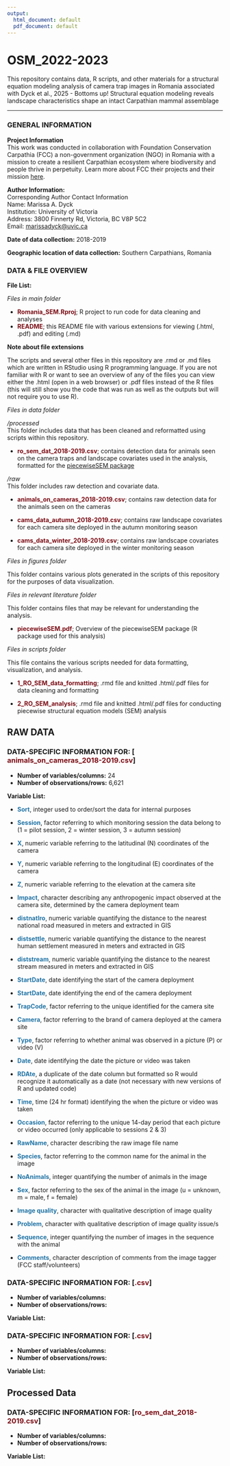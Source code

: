 ```yaml
---
output:
  html_document: default
  pdf_document: default
---
```

# OSM_2022-2023
This repository contains data, R scripts, and other materials for a structural equation modeling analysis of camera trap images in Romania associated with Dyck et al., 2025 - Bottoms up! Structural equation modeling reveals landscape characteristics shape an intact Carpathian mammal assemblage 


<hr>

### GENERAL INFORMATION

**Project Information**   
This work was conducted in collaboration with Foundation Conservation Carpathia (FCC) a non-government organization (NGO) in Romania with a mission to create a resilient Carpathian ecosystem where biodiversity and people thrive in perpetuity. Learn more about FCC their projects and their mission [here](https://www.carpathia.org/about/).    


**Author Information:**  
Corresponding Author Contact Information  
		Name: Marissa A. Dyck  
		Institution: University of Victoria   
		Address: 3800 Finnerty Rd, Victoria, BC V8P 5C2   
		Email: [marissadyck@uvic.ca](mailto:marissadyck@uvic.ca)     

**Date of data collection:** 2018-2019

**Geographic location of data collection:** Southern Carpathians, Romania


### DATA & FILE OVERVIEW

**File List:**  

*Files in main folder*
		
* <span style = "color: #7B0F17;">**Romania_SEM.Rproj**</span>; R project to run code for data cleaning and analyses   
* <span style = "color: #7B0F17;">**README**</span>; this README file with various extensions for viewing (.html, .pdf) and editing (.md)


**Note about file extensions**  

The scripts and several other files in this repository are .rmd or .md files which are written in RStudio using R programming language. If you are not familiar with R or want to see an overview of any of the files you can view either the .html (open in a web browser) or .pdf files instead of the R files (this will still show you the code that was run as well as the outputs but will not require you to use R). 


*Files in data folder*

*/processed*  
This folder includes data that has been cleaned and reformatted using scripts within this repository. 

* <span style = "color: #7B0F17;">**ro_sem_dat_2018-2019.csv**</span>;  contains detection data for animals seen on the camera traps and landscape covariates used in the analysis, formatted for the [piecewiseSEM package](https://cran.r-project.org/web/packages/piecewiseSEM/index.html) 



*/raw*  
This folder includes raw detection and covariate data.   

* <span style = "color: #7B0F17;">**animals_on_cameras_2018-2019.csv**</span>; contains raw detection data for the animals seen on the cameras  

* <span style = "color: #7B0F17;">**cams_data_autumn_2018-2019.csv**</span>; contains raw landscape covariates for each camera site deployed in the autumn monitoring season 

* <span style = "color: #7B0F17;">**cams_data_winter_2018-2019.csv**</span>; contains raw landscape covariates for each camera site deployed in the winter monitoring season 



*Files in figures folder*   

This folder contains various plots generated in the scripts of this repository for the purposes of data visualization.  


*Files in relevant literature folder* 

This folder contains files that may be relevant for understanding the analysis. 

* <span style = "color: #7B0F17;">**piecewiseSEM.pdf**</span>; Overview of the piecewiseSEM package (R package used for this analysis) 


*Files in scripts folder* 

This file contains the various scripts needed for data formatting, visualization, and analysis.   

* <span style = "color: #7B0F17;">**1_RO_SEM_data_formatting**</span>; .rmd file and knitted .html/.pdf files for data cleaning and formatting     

* <span style = "color: #7B0F17;">**2_RO_SEM_analysis**</span>; .rmd file and knitted .html/.pdf files for conducting piecewise structural equation models (SEM) analysis 


## RAW DATA   

### DATA-SPECIFIC INFORMATION FOR: [<span style = "color: #7B0F17;"> animals_on_cameras_2018-2019.csv</span>]  

* **Number of variables/columns:** 24
* **Number of observations/rows:** 6,621

**Variable List:**

* <span style = "color: #2274A5;">**Sort**</span>, integer used to order/sort the data for internal purposes    

* <span style = "color: #2274A5;">**Session**</span>, factor referring to which monitoring session the data belong to (1 = pilot session, 2 = winter session, 3 = autumn session)  

* <span style = "color: #2274A5;">**X**</span>, numeric variable referring to the latitudinal (N) coordinates of the camera   

* <span style = "color: #2274A5;">**Y**</span>, numeric variable referring to the longitudinal (E) coordinates of the camera   

* <span style = "color: #2274A5;">**Z**</span>, numeric variable referring to the elevation at the camera site  

* <span style = "color: #2274A5;">**Impact**</span>, character describing any anthropogenic impact observed at the camera site, determined by the camera deployment team  

* <span style = "color: #2274A5;">**distnatlro**</span>, numeric variable quantifying the distance to the nearest national road measured in meters and extracted in GIS  

* <span style = "color: #2274A5;">**distsettle**</span>, numeric variable quantifying the distance to the nearest human settlement measured in meters and extracted in GIS  

* <span style = "color: #2274A5;">**diststream**</span>, numeric variable quantifying the distance to the nearest stream measured in meters and extracted in GIS  

* <span style = "color: #2274A5;">**StartDate**</span>, date identifying the start of the camera deployment 

* <span style = "color: #2274A5;">**StartDate**</span>, date identifying the end of the camera deployment 

* <span style = "color: #2274A5;">**TrapCode**</span>, factor referring to the unique identified for the camera site  

* <span style = "color: #2274A5;">**Camera**</span>, factor referring to the brand of camera deployed at the camera site  

* <span style = "color: #2274A5;">**Type**</span>, factor referring to whether animal was observed in a picture (P) or video (V)  
* <span style = "color: #2274A5;">**Date**</span>, date identifying the date the picture or video was taken 

* <span style = "color: #2274A5;">**RDAte**</span>, a duplicate of the date column but formatted so R would recognize it automatically as a date (not necessary with new versions of R and updated code) 

* <span style = "color: #2274A5;">**Time**</span>, time (24 hr format) identifying the when the picture or video was taken 

* <span style = "color: #2274A5;">**Occasion**</span>, factor referring to the unique 14-day period that each picture or video occurred (only applicable to sessions 2 & 3)  

* <span style = "color: #2274A5;">**RawName**</span>, character describing the raw image file name  

* <span style = "color: #2274A5;">**Species**</span>, factor referring to the common name for the animal in the image 

* <span style = "color: #2274A5;">**NoAnimals**</span>, integer quantifying the number of animals in the image  

* <span style = "color: #2274A5;">**Sex**</span>, factor referring to the sex of the animal in the image (u = unknown, m = male, f = female)   

* <span style = "color: #2274A5;">**Image quality**</span>, character with qualitative description of image quality 

* <span style = "color: #2274A5;">**Problem**</span>, character with qualitative description of image quality issue/s 

* <span style = "color: #2274A5;">**Sequence**</span>, integer quantifying the number of images in the sequence with the animal 

* <span style = "color: #2274A5;">**Comments**</span>, character description of comments from the image tagger (FCC staff/volunteers)  



### DATA-SPECIFIC INFORMATION FOR: [<span style = "color: #7B0F17;">.csv</span>]

* **Number of variables/columns:** 
* **Number of observations/rows:** 

**Variable List:**



### DATA-SPECIFIC INFORMATION FOR: [<span style = "color: #7B0F17;">.csv</span>]

* **Number of variables/columns:** 
* **Number of observations/rows:** 

**Variable List:**



## Processed Data


### DATA-SPECIFIC INFORMATION FOR: [<span style = "color: #7B0F17;">ro_sem_dat_2018-2019.csv</span>]  


* **Number of variables/columns:** 
* **Number of observations/rows:** 

**Variable List:**
